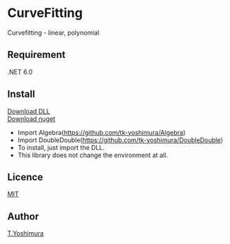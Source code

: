# CurveFitting
 Curvefitting - linear, polynomial

## Requirement
 .NET 6.0
 
 ## Install
[Download DLL](https://github.com/tk-yoshimura/CurveFitting/releases)  
[Download nuget](https://www.nuget.org/packages/TYoshimura.CurveFitting/)

- Import Algebra(https://github.com/tk-yoshimura/Algebra)
- Import DoubleDouble(https://github.com/tk-yoshimura/DoubleDouble)
- To install, just import the DLL.
- This library does not change the environment at all.

## Licence
[MIT](https://github.com/tk-yoshimura/CurveFitting/blob/main/LICENSE)

## Author

[T.Yoshimura](https://github.com/tk-yoshimura)
